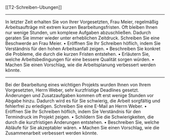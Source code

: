 [[T2-Schreiben-Ubungen]]

---

In letzter Zeit erhalten Sie von Ihrer Vorgesetzten, Frau Meier, regelmäßig Arbeitsaufträge mit extrem kurzen Bearbeitungsfristen. Oft bleiben Ihnen nur wenige Stunden, um komplexe Aufgaben abzuschließen. Dadurch geraten Sie immer wieder unter erheblichen Zeitdruck. Schreiben Sie eine Beschwerde an Frau Meier.
	•	Eröffnen Sie Ihr Schreiben höflich, indem Sie Verständnis für den hohen Arbeitsanfall zeigen.
	•	Beschreiben Sie konkret die Probleme, die durch die kurzen Fristen entstehen.
	•	Erläutern Sie, welche Arbeitsbedingungen für eine bessere Qualität sorgen würden.
	•	Machen Sie einen Vorschlag, wie die Arbeitsplanung verbessert werden könnte.

---

Bei der Bearbeitung eines wichtigen Projekts wurden Ihnen von Ihrem Vorgesetzten, Herrn Weber, sehr kurzfristige Deadlines gesetzt. Änderungen und Zusatzaufgaben kommen oft erst wenige Stunden vor Abgabe hinzu. Dadurch wird es für Sie schwierig, die Arbeit sorgfältig und fehlerfrei zu erledigen. Schreiben Sie eine E-Mail an Herrn Weber.
	•	Eröffnen Sie Ihr Schreiben höflich, indem Sie Verständnis für den Termindruck im Projekt zeigen.
	•	Schildern Sie die Schwierigkeiten, die durch die kurzfristigen Änderungen entstehen.
	•	Beschreiben Sie, welche Abläufe für Sie akzeptabler wären.
	•	Machen Sie einen Vorschlag, wie die Zusammenarbeit verbessert werden könnte.